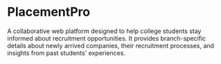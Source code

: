 # PlacementPro
A collaborative web platform designed to help college students stay informed about recruitment opportunities. It provides branch-specific details about newly arrived companies, their recruitment processes, and insights from past students' experiences.
